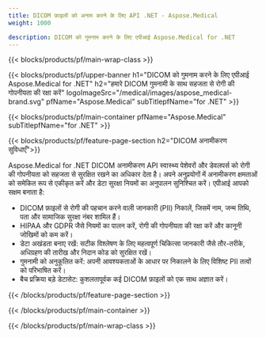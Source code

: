 ```yaml
---
title: DICOM फ़ाइलों को अनाम करने के लिए API .NET - Aspose.Medical
weight: 1000

description: DICOM को गुमनाम करने के लिए एपीआई Aspose.Medical for .NET 
---
```


{{< blocks/products/pf/main-wrap-class >}}

{{< blocks/products/pf/upper-banner h1="DICOM को गुमनाम करने के लिए एपीआई Aspose.Medical for .NET" h2="हमारे DICOM गुमनामी के साथ सहजता से रोगी की गोपनीयता की रक्षा करें" logoImageSrc="/medical/images/aspose_medical-brand.svg" pfName="Aspose.Medical" subTitlepfName="for .NET" >}}

{{< blocks/products/pf/main-container pfName="Aspose.Medical" subTitlepfName="for .NET" >}}

{{< blocks/products/pf/feature-page-section h2="DICOM अनामीकरण सुविधाएँ">}}

<p>Aspose.Medical for .NET DICOM अनामीकरण API स्वास्थ्य पेशेवरों और डेवलपर्स को रोगी की गोपनीयता को सहजता से सुरक्षित रखने का अधिकार देता है। अपने अनुप्रयोगों में अनामीकरण क्षमताओं को समेकित रूप से एकीकृत करें और डेटा सुरक्षा नियमों का अनुपालन सुनिश्चित करें। एपीआई आपको सक्षम बनाता है:</p>

<ul>
<li>DICOM फ़ाइलों से रोगी की पहचान करने वाली जानकारी (PII) निकालें, जिसमें नाम, जन्म तिथि, पता और सामाजिक सुरक्षा नंबर शामिल हैं।</li>
<li>HIPAA और GDPR जैसे नियमों का पालन करें, रोगी की गोपनीयता की रक्षा करें और कानूनी जोखिमों को कम करें।</li>
<li>डेटा अखंडता बनाए रखें: सटीक विश्लेषण के लिए महत्वपूर्ण चिकित्सा जानकारी जैसे तौर-तरीके, अधिग्रहण की तारीख और निदान कोड को सुरक्षित रखें।</li>
<li>गुमनामी को अनुकूलित करें: अपनी आवश्यकताओं के आधार पर निकालने के लिए विशिष्ट PII तत्वों को परिभाषित करें।</li>
<li>बैच प्रक्रिया बड़े डेटासेट: कुशलतापूर्वक कई DICOM फ़ाइलों को एक साथ अज्ञात करें।</li>
</ul>

{{< /blocks/products/pf/feature-page-section >}}

{{< /blocks/products/pf/main-container >}}

{{< /blocks/products/pf/main-wrap-class >}}